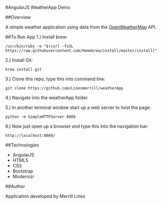 #AngularJS WeatherApp Demo

##Overview

A simple weather application using data from the [OpenWeatherMap](http://openweathermap.org/API) API.

##To Run App
1.) Install brew:
```
/usr/bin/ruby -e "$(curl -fsSL https://raw.githubusercontent.com/Homebrew/install/master/install)"
```

2.) Install Git:
```
brew install git
```

3.) Clone this repo, type this into command line:
```
git clone https://github.com/Linesmerrill/weatherApp
```

4.) Navigate into the weatherApp folder.

5.) In another terminal window start up a web server to host the page:
```
python -m SimpleHTTPServer 8000
```

6.) Now just open up a browser and type this into the navigation bar:
```
http://localhost:8000/
```

##Technologies

- AngularJS
- HTML5
- CSS
- Bootstrap
- Modernizr

##Author

Application developed by Merrill Lines
